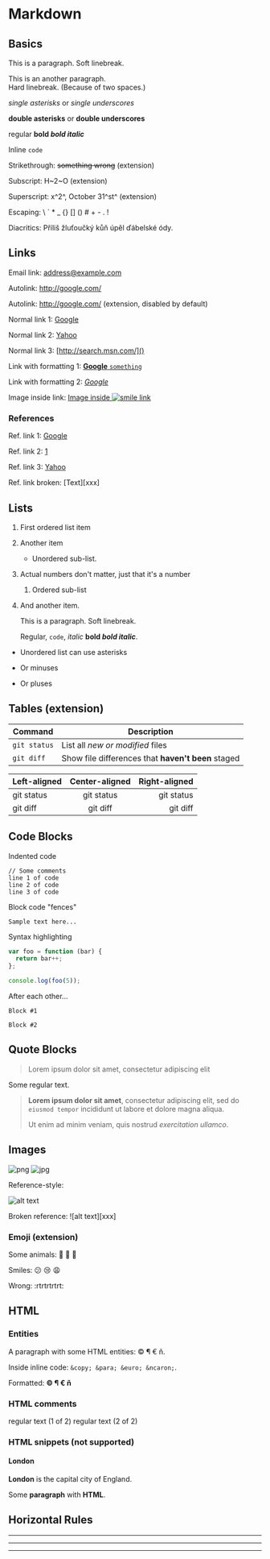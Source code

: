 # Markdown

## Basics

This is a paragraph.
Soft linebreak.

This is an another paragraph.  
Hard linebreak. (Because of two spaces.)

*single asterisks* or _single underscores_

**double asterisks** or __double underscores__

regular **bold *bold italic***

Inline `code`

Strikethrough: ~~something wrong~~ (extension)

Subscript: H~2~O (extension)

Superscript: x^2^, October 31^st^ (extension)

Escaping: \\ \` \* \_ \{\} \[\] \(\) \# \+ \- \. \!

Diacritics: Příliš žluťoučký kůň úpěl ďábelské ódy.


## Links

Email link: <address@example.com>

Autolink: <http://google.com/>

Autolink: http://google.com/ (extension, disabled by default)

Normal link 1: [Google](http://google.com/ "Google")

Normal link 2: [Yahoo](http://search.yahoo.com/)

Normal link 3: [http://search.msn.com/]()

Link with formatting 1: [**Google** `something`](http://google.com/)

Link with formatting 2: *[Google](http://google.com/)*

Image inside link: [Image inside ![smile](https://cloud.githubusercontent.com/assets/6131815/25194925/4afb48cc-253c-11e7-8ac9-cfb8d501eb61.png) link](http://google.com.au/)

### References

Ref. link 1: [Google][1]

Ref. link 2: [1]

Ref. link 3: [Yahoo][yahoo]

Ref. link broken: [Text][xxx]

[1]:      http://google.com/       "Google"
[yahoo]:  http://search.yahoo.com/ "Yahoo Search"


## Lists

1. First ordered list item
2. Another item
    * Unordered sub-list. 
1. Actual numbers don't matter, just that it's a number
    1. Ordered sub-list
4. And another item.

    This is a paragraph.
    Soft linebreak.

    Regular, `code`, *italic* **bold *bold italic***.

* Unordered list can use asterisks
- Or minuses
+ Or pluses


## Tables (extension)

| Command | Description |
| --- | --- |
| `git status` | List all *new or modified* files |
| `git diff` | Show file differences that **haven't been** staged |

| Left-aligned | Center-aligned | Right-aligned |
| :---         |     :---:      |          ---: |
| git status   | git status     | git status    |
| git diff     | git diff       | git diff      |


## Code Blocks

Indented code

    // Some comments
    line 1 of code
    line 2 of code
    line 3 of code


Block code "fences"

```
Sample text here...
```

Syntax highlighting

``` js
var foo = function (bar) {
  return bar++;
};

console.log(foo(5));
```

After each other...

```
Block #1
```
```
Block #2
```

## Quote Blocks

> Lorem ipsum dolor sit amet, consectetur adipiscing elit

Some regular text.

> **Lorem ipsum dolor sit amet**, consectetur adipiscing elit,
> sed do `eiusmod tempor` incididunt ut labore et dolore magna aliqua.
> 
> Ut enim ad minim veniam, quis nostrud *exercitation ullamco*.


## Images

![png](https://cloud.githubusercontent.com/assets/6131815/25194659/73406066-253b-11e7-83ba-5fb3c527c2d0.png)
![jpg](https://cloud.githubusercontent.com/assets/6131815/25194657/733d4eda-253b-11e7-8ec0-8f6aa46cfe16.jpg)

Reference-style:

![alt text][gif]

[gif]: https://cloud.githubusercontent.com/assets/6131815/25194658/733fb95e-253b-11e7-98e0-31aa33704799.gif

Broken reference:
![alt text][xxx]

### Emoji (extension)
Some animals: :octopus: :pig2: :crocodile:

Smiles: :confused: :cry: :weary:

Wrong: :rtrtrtrtrt:


## HTML

### Entities
A paragraph with some HTML entities: &copy; &para; &euro; &ncaron;.

Inside inline code: `&copy; &para; &euro; &ncaron;`.

Formatted: **&copy; &para; &euro; &ncaron;**

### HTML comments
<!-- comment (1 of 3) -->
<!--
 comment (2 of 3)
 -->
regular text (1 of 2) <!-- comment (3 of 3) --> regular text (2 of 2)

### HTML snippets (not supported)
<div>
  <h4>London</h4>
  <p><strong>London</strong> is the capital city of England.</p>
</div>

Some **paragraph** with <b>HTML</b>.


## Horizontal Rules

---

***
___
